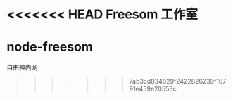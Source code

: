 <<<<<<< HEAD
Freesom 工作室
=======
node-freesom
============

自由神内网
>>>>>>> 7ab3cd034829f2422826239f16791e459e20553c
